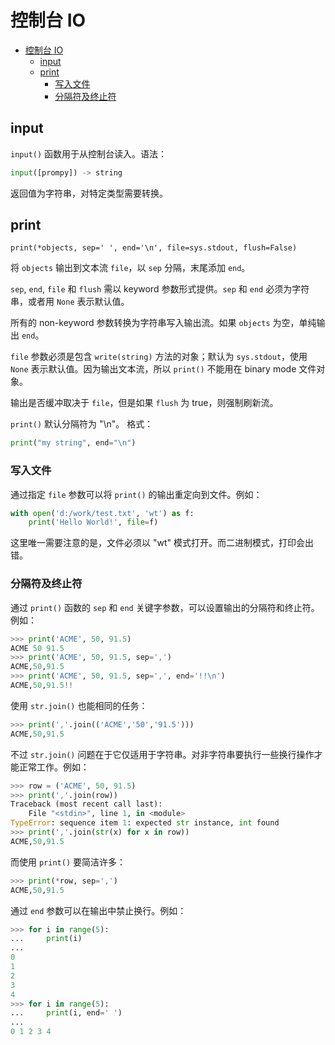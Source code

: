 # 控制台 IO

- [控制台 IO](#控制台-io)
  - [input](#input)
  - [print](#print)
    - [写入文件](#写入文件)
    - [分隔符及终止符](#分隔符及终止符)

## input

`input()` 函数用于从控制台读入。语法：

```py
input([prompy]) -> string
```

返回值为字符串，对特定类型需要转换。

## print

`print(*objects, sep=' ', end='\n', file=sys.stdout, flush=False)`

将 `objects` 输出到文本流 `file`，以 `sep` 分隔，末尾添加 `end`。

`sep`, `end`, `file` 和 `flush` 需以 keyword 参数形式提供。`sep` 和 `end` 必须为字符串，或者用 `None` 表示默认值。

所有的 non-keyword 参数转换为字符串写入输出流。如果 `objects` 为空，单纯输出 `end`。

`file` 参数必须是包含 `write(string)` 方法的对象；默认为 `sys.stdout`，使用 `None` 表示默认值。因为输出文本流，所以 `print()` 不能用在 binary mode 文件对象。

输出是否缓冲取决于 `file`，但是如果 `flush` 为 true，则强制刷新流。

`print()` 默认分隔符为 "\n"。
格式：

```py
print("my string", end="\n")
```

### 写入文件

通过指定 `file` 参数可以将 `print()` 的输出重定向到文件。例如：

```py
with open('d:/work/test.txt', 'wt') as f:
    print('Hello World!', file=f)
```

这里唯一需要注意的是，文件必须以 "wt" 模式打开。而二进制模式，打印会出错。

### 分隔符及终止符

通过 `print()` 函数的 `sep` 和 `end` 关键字参数，可以设置输出的分隔符和终止符。例如：

```py
>>> print('ACME', 50, 91.5)
ACME 50 91.5
>>> print('ACME', 50, 91.5, sep=',')
ACME,50,91.5
>>> print('ACME', 50, 91.5, sep=',', end='!!\n')
ACME,50,91.5!!
```

使用 `str.join()` 也能相同的任务：

```py
>>> print(','.join(('ACME','50','91.5')))
ACME,50,91.5
```

不过 `str.join()` 问题在于它仅适用于字符串。对非字符串要执行一些换行操作才能正常工作。例如：

```py
>>> row = ('ACME', 50, 91.5)
>>> print(','.join(row))
Traceback (most recent call last):
    File "<stdin>", line 1, in <module>
TypeError: sequence item 1: expected str instance, int found
>>> print(','.join(str(x) for x in row))
ACME,50,91.5
```

而使用 `print()` 要简洁许多：

```py
>>> print(*row, sep=',')
ACME,50,91.5
```

通过 `end` 参数可以在输出中禁止换行。例如：

```py
>>> for i in range(5):
...     print(i)
...
0
1
2
3
4
>>> for i in range(5):
...     print(i, end=' ')
...
0 1 2 3 4
```
